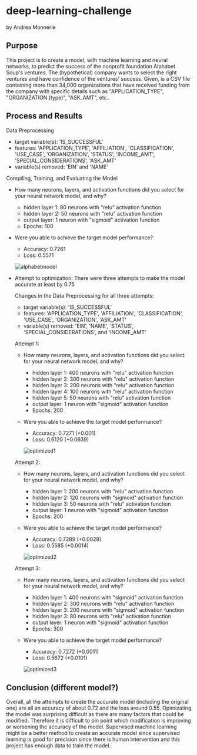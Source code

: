 # deep-learning-challenge
by Andrea Monnerie

## Purpose
  This project is to create a model, with machine learning and neural networks, to predict the success of the nonprofit foundation Alphabet Soup's ventures. The (hypothetical) company wants to select the right ventures and have confidence of the ventures' success. Given, is a CSV file containing more than 34,000 organizations that have received funding from the company with specific details such as "APPLICATION_TYPE", "ORGANIZATION (type)", "ASK_AMT", etc..

## Process and Results

  Data Preprocessing

  * target variable(s): 'IS_SUCCESSFUL'
  * features: 'APPLICATION_TYPE', 'AFFILIATION', 'CLASSIFICATION', 'USE_CASE', 'ORGANIZATION', 'STATUS', 'INCOME_AMT', 'SPECIAL_CONSIDERATIONS', 'ASK_AMT'
  * variable(s) removed: 'EIN' and 'NAME'

  Compiling, Training, and Evaluating the Model

  * How many neurons, layers, and activation functions did you select for your neural network model, and why?
      * hidden layer 1: 80 neurons with "relu" activation function
      * hidden layer 2: 50 neurons with "relu" activation function
      * output layer: 1 neuron with "sigmoid" activation function
      * Epochs: 100
  * Were you able to achieve the target model performance?
      * Accuracy: 0.7261
      * Loss: 0.5571
     
      ![alphabetmodel](https://github.com/amonnerie/deep-learning-challenge/assets/127140876/ae786bf8-6e77-4045-8adf-1101bd5582cd)
  * Attempt to optimization: There were three attempts to make the model accurate at least by 0.75

      Changes in the Data Preprocessing for all three attempts:
      * target variable(s): 'IS_SUCCESSFUL'
      * features: 'APPLICATION_TYPE', 'AFFILIATION', 'CLASSIFICATION', 'USE_CASE', 'ORGANIZATION', 'ASK_AMT'
      * variable(s) removed: 'EIN', 'NAME', 'STATUS', 'SPECIAL_CONSIDERATIONS', and 'INCOME_AMT'

      Attempt 1:
      * How many neurons, layers, and activation functions did you select for your neural network model, and why?
          * hidden layer 1: 400 neurons with "relu" activation function
          * hidden layer 2: 300 neurons with "relu" activation function
          * hidden layer 3: 200 neurons with "relu" activation function
          * hidden layer 4: 100 neurons with "relu" activation function
          * hidden layer 5: 50 neurons with "relu" activation function
          * output layer: 1 neuron with "sigmoid" activation function
          * Epochs: 200

      * Were you able to achieve the target model performance?
          * Accuracy: 0.7271 (+0.001)
          * Loss: 0.6120 (+0.0639)
         
          ![optimized1](https://github.com/amonnerie/deep-learning-challenge/assets/127140876/0545bd5f-947f-4a81-a6ec-6dee7f32dbfb)
      
      Attempt 2:
      * How many neurons, layers, and activation functions did you select for your neural network model, and why?
          * hidden layer 1: 200 neurons with "relu" activation function
          * hidden layer 2: 120 neurons with "sigmoid" activation function
          * hidden layer 3: 50 neurons with "relu" activation function
          * output layer: 1 neuron with "sigmoid" activation function
          * Epochs: 200

      * Were you able to achieve the target model performance?
          * Accuracy: 0.7289 (+0.0028)
          * Loss: 0.5585 (+0.0014)
          
          ![optimized2](https://github.com/amonnerie/deep-learning-challenge/assets/127140876/2f2a02e3-5e6a-4150-82d6-29b60ec18887)
      
      Attempt 3:
      * How many neurons, layers, and activation functions did you select for your neural network model, and why?
          * hidden layer 1: 400 neurons with "sigmoid" activation function
          * hidden layer 2: 300 neurons with "relu" activation function
          * hidden layer 3: 200 neurons with "sigmoid" activation function
          * hidden layer 3: 80 neurons with "relu" activation function
          * output layer: 1 neuron with "sigmoid" activation function
          * Epochs: 300
          
      * Were you able to achieve the target model performance?
          * Accuracy: 0.7272 (+0.0011)
          * Loss: 0.5672 (+0.0101)
          
          ![optimized3](https://github.com/amonnerie/deep-learning-challenge/assets/127140876/8d95fd88-ad67-4231-bfff-c22946005b65)

## Conclusion (different model?)
Overall, all the attempts to create the accurate model (including the original one) are all an accuracy of about 0.72 and the loss around 0.55. Opimizating the model was surprising difficult as there are many factors that could be modified. Therefore it is difficult to pin point which modification is improving or worsening the accuracy of the model. Supervised machine learning might be a better method to create an accurate model since supervised learning is good for precision since there is human intervention and this project has enough data to train the model.

